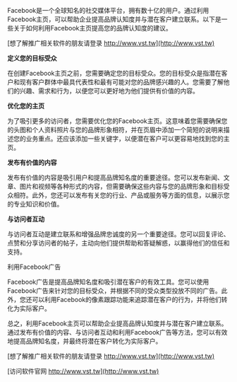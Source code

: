 Facebook是一个全球知名的社交媒体平台，拥有数十亿的用户。通过利用Facebook主页，可以帮助企业提高品牌认知度并与潜在客户建立联系。以下是一些关于如何利用Facebook主页提高您的品牌认知度的建议。

[想了解推广相关软件的朋友请登录 http://www.vst.tw](http://www.vst.tw)

**定义您的目标受众**

在创建Facebook主页之前，您需要确定您的目标受众。您的目标受众是指潜在客户和现有客户群体中最具代表性和最有可能对您的品牌感兴趣的人。您需要了解他们的兴趣、需求和行为，以便您可以更好地为他们提供有价值的内容。

**优化您的主页**

为了吸引更多的访问者，您需要优化您的Facebook主页。这意味着您需要确保您的头图和个人资料照片与您的品牌形象相符，并在页眉中添加一个简短的说明来描述您的业务重点。还应该添加一些关键字，以便潜在客户可以更容易地找到您的主页。

**发布有价值的内容**

发布有价值的内容是吸引用户和提高品牌知名度的重要途径。您可以发布新闻、文章、图片和视频等各种形式的内容，但需要确保这些内容与您的品牌形象和目标受众相符。此外，您还可以发布有关您的行业、产品或服务等方面的信息，以展示您的专业知识和价值。

**与访问者互动**

与访问者互动是建立联系和增强品牌忠诚度的另一个重要途径。您可以回复评论、点赞和分享访问者的帖子，主动向他们提供帮助和答疑解惑，以赢得他们的信任和支持。

利用Facebook广告

Facebook广告是提高品牌知名度和吸引潜在客户的有效工具。您可以使用Facebook广告来针对您的目标受众，并根据不同的受众类型投放不同的广告。此外，您还可以利用Facebook的像素跟踪功能来追踪潜在客户的行为，并将他们转化为实际客户。

总之，利用Facebook主页可以帮助企业提高品牌认知度并与潜在客户建立联系。通过发布有价值的内容、与访问者互动和利用Facebook广告等方法，您可以有效地提高品牌知名度，并最终将潜在客户转化为实际客户。

[想了解推广相关软件的朋友请登录 http://www.vst.tw](http://www.vst.tw)


[访问软件官网 http://www.vst.tw](http://www.vst.tw)
